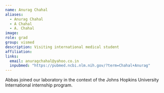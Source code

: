 ```yaml
---
name: Anurag Chahal
aliases:
  - Anurag Chahal
  - A Chahal
  - A. Chahal
image: 
role: grad
group: vismed
description: Visiting international medical student
affiliation: 
links:
  email: anuragchahal@yahoo.co.in
  inpubmed: "https://pubmed.ncbi.nlm.nih.gov/?term=Chahal+Anurag"
---
```


Abbas joined our laboratory in the context of the Johns Hopkins University International internship program.